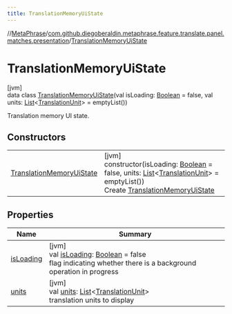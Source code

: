 ```yaml
---
title: TranslationMemoryUiState
---
```

//[MetaPhrase](../../../index.html)/[com.github.diegoberaldin.metaphrase.feature.translate.panel.matches.presentation](../index.html)/[TranslationMemoryUiState](index.html)



# TranslationMemoryUiState



[jvm]\
data class [TranslationMemoryUiState](index.html)(val isLoading: [Boolean](https://kotlinlang.org/api/latest/jvm/stdlib/kotlin/-boolean/index.html) = false, val units: [List](https://kotlinlang.org/api/latest/jvm/stdlib/kotlin.collections/-list/index.html)&lt;[TranslationUnit](../../com.github.diegoberaldin.metaphrase.domain.project.data/-translation-unit/index.html)&gt; = emptyList())

Translation memory UI state.



## Constructors


| | |
|---|---|
| [TranslationMemoryUiState](-translation-memory-ui-state.html) | [jvm]<br>constructor(isLoading: [Boolean](https://kotlinlang.org/api/latest/jvm/stdlib/kotlin/-boolean/index.html) = false, units: [List](https://kotlinlang.org/api/latest/jvm/stdlib/kotlin.collections/-list/index.html)&lt;[TranslationUnit](../../com.github.diegoberaldin.metaphrase.domain.project.data/-translation-unit/index.html)&gt; = emptyList())<br>Create [TranslationMemoryUiState](index.html) |


## Properties


| Name | Summary |
|---|---|
| [isLoading](is-loading.html) | [jvm]<br>val [isLoading](is-loading.html): [Boolean](https://kotlinlang.org/api/latest/jvm/stdlib/kotlin/-boolean/index.html) = false<br>flag indicating whether there is a background operation in progress |
| [units](units.html) | [jvm]<br>val [units](units.html): [List](https://kotlinlang.org/api/latest/jvm/stdlib/kotlin.collections/-list/index.html)&lt;[TranslationUnit](../../com.github.diegoberaldin.metaphrase.domain.project.data/-translation-unit/index.html)&gt;<br>translation units to display |

